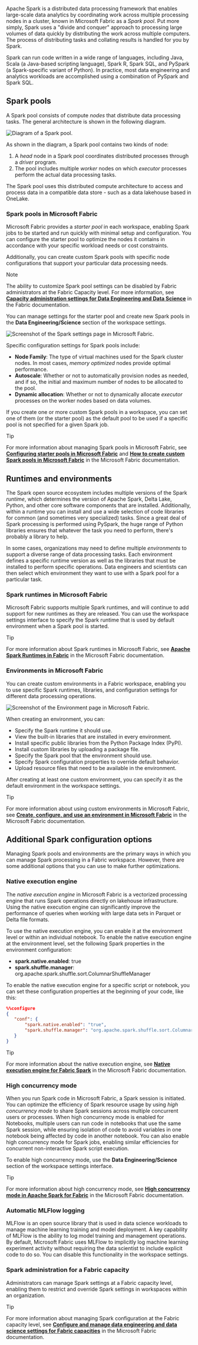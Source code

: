 Apache Spark is a distributed data processing framework that enables large-scale data analytics by coordinating work across multiple processing nodes in a cluster, known in Microsoft Fabric as a *Spark pool*. Put more simply, Spark uses a "divide and conquer" approach to processing large volumes of data quickly by distributing the work across multiple computers. The process of distributing tasks and collating results is handled for you by Spark.

Spark can run code written in a wide range of languages, including Java, Scala (a Java-based scripting language), Spark R, Spark SQL, and PySpark (a Spark-specific variant of Python). In practice, most data engineering and analytics workloads are accomplished using a combination of PySpark and Spark SQL.

## Spark pools

A Spark pool consists of compute *nodes* that distribute data processing tasks. The general architecture is shown in the following diagram.

![Diagram of a Spark pool.](../media/spark-pool.png)

As shown in the diagram, a Spark pool contains two kinds of node:

1. A *head* node in a Spark pool coordinates distributed processes through a *driver* program.
2. The pool includes multiple *worker* nodes on which *executor* processes perform the actual data processing tasks.

The Spark pool uses this distributed compute architecture to access and process data in a compatible data store - such as a data lakehouse based in OneLake.

### Spark pools in Microsoft Fabric

Microsoft Fabric provides a *starter pool* in each workspace, enabling Spark jobs to be started and run quickly with minimal setup and configuration. You can configure the starter pool to optimize the nodes it contains in accordance with your specific workload needs or cost constraints.

Additionally, you can create custom Spark pools with specific node configurations that support your particular data processing needs.

> [!NOTE]
> The ability to customize Spark pool settings can be disabled by Fabric administrators at the Fabric Capacity level. For more information, see **[Capacity administration settings for Data Engineering and Data Science](/fabric/data-engineering/capacity-settings-overview)** in the Fabric documentation.

You can manage settings for the starter pool and create new Spark pools in the **Data Engineering/Science** section of the workspace settings.

![Screenshot of the Spark settings page in Microsoft Fabric.](../media/spark-settings.png)

Specific configuration settings for Spark pools include:

- **Node Family**: The type of virtual machines used for the Spark cluster nodes. In most cases, *memory optimized* nodes provide optimal performance.
- **Autoscale**: Whether or not to automatically provision nodes as needed, and if so, the initial and maximum number of nodes to be allocated to the pool.
- **Dynamic allocation**: Whether or not to dynamically allocate *executor* processes on the worker nodes based on data volumes.

If you create one or more custom Spark pools in a workspace, you can set one of them (or the starter pool) as the default pool to be used if a specific pool is not specified for a given Spark job.

> [!TIP]
> For more information about managing Spark pools in Microsoft Fabric, see **[Configuring starter pools in Microsoft Fabric](/fabric/data-engineering/configure-starter-pools)** and **[How to create custom Spark pools in Microsoft Fabric](/fabric/data-engineering/create-custom-spark-pools)** in the Microsoft Fabric documentation.

## Runtimes and environments

The Spark open source ecosystem includes multiple versions of the Spark *runtime*, which determines the version of Apache Spark, Delta Lake, Python, and other core software components that are installed. Additionally, within a runtime you can install and use a wide selection of code libraries for common (and sometimes very specialized) tasks. Since a great deal of Spark processing is performed using PySpark, the huge range of Python libraries ensures that whatever the task you need to perform, there's probably a library to help.

In some cases, organizations may need to define multiple *environments* to support a diverse range of data processing tasks. Each environment defines a specific runtime version as well as the libraries that must be installed to perform specific operations. Data engineers and scientists can then select which environment they want to use with a Spark pool for a particular task.

### Spark runtimes in Microsoft Fabric

Microsoft Fabric supports multiple Spark runtimes, and will continue to add support for new runtimes as they are released. You can use the workspace settings interface to specify the Spark runtime that is used by default environment when a Spark pool is started.

> [!TIP]
> For more information about Spark runtimes in Microsoft Fabric, see **[Apache Spark Runtimes in Fabric](/fabric/data-engineering/runtime)** in the Microsoft Fabric documentation.

### Environments in Microsoft Fabric

You can create custom environments in a Fabric workspace, enabling you to use specific Spark runtimes, libraries, and configuration settings for different data processing operations.

![Screenshot of the Environment page in Microsoft Fabric.](../media/spark-environment.png)

When creating an environment, you can:

- Specify the Spark runtime it should use.
- View the built-in libraries that are installed in every environment.
- Install specific public libraries from the Python Package Index (PyPI).
- Install custom libraries by uploading a package file.
- Specify the Spark pool that the environment should use.
- Specify Spark configuration properties to override default behavior.
- Upload resource files that need to be available in the environment.

After creating at least one custom environment, you can specify it as the default environment in the workspace settings.

> [!TIP]
> For more information about using custom environments in Microsoft Fabric, see **[Create, configure, and use an environment in Microsoft Fabric](/fabric/data-engineering/create-and-use-environment)** in the Microsoft Fabric documentation.

## Additional Spark configuration options

Managing Spark pools and environments are the primary ways in which you can manage Spark processing in a Fabric workspace. However, there are some additional options that you can use to make further optimizations.

### Native execution engine

The *native execution engine* in Microsoft Fabric is a vectorized processing engine that runs Spark operations directly on lakehouse infrastructure. Using the native execution engine can significantly improve the performance of queries when working with large data sets in Parquet or Delta file formats.

To use the native execution engine, you can enable it at the environment level or within an individual notebook. To enable the native execution engine at the environment level, set the following Spark properties in the environment configuration:

- **spark.native.enabled**: true
- **spark.shuffle.manager**: org.apache.spark.shuffle.sort.ColumnarShuffleManager

To enable the native execution engine for a specific script or notebook, you can set these configuration properties at the beginning of your code, like this:

```json
%%configure 
{ 
   "conf": {
       "spark.native.enabled": "true", 
       "spark.shuffle.manager": "org.apache.spark.shuffle.sort.ColumnarShuffleManager" 
   } 
}
```

> [!TIP]
> For more information about the native execution engine, see **[Native execution engine for Fabric Spark](/fabric/data-engineering/native-execution-engine-overview)** in the Microsoft Fabric documentation.

### High concurrency mode

When you run Spark code in Microsoft Fabric, a Spark session is initiated. You can optimize the efficiency of Spark resource usage by using *high concurrency mode* to share Spark sessions across multiple concurrent users or processes. When high concurrency mode is enabled for Notebooks, multiple users can run code in notebooks that use the same Spark session, while ensuring isolation of code to avoid variables in one notebook being affected by code in another notebook. You can also enable high concurrency mode for Spark jobs, enabling similar efficiencies for concurrent non-interactive Spark script execution.

To enable high concurrency mode, use the **Data Engineering/Science** section of the workspace settings interface.

> [!TIP]
> For more information about high concurrency mode, see **[High concurrency mode in Apache Spark for Fabric](/fabric/data-engineering/high-concurrency-overview)** in the Microsoft Fabric documentation.

### Automatic MLFlow logging

MLFlow is an open source library that is used in data science workloads to manage machine learning training and model deployment. A key capability of MLFlow is the ability to log model training and management operations. By default, Microsoft Fabric uses MLFlow to implicitly log machine learning experiment activity without requiring the data scientist to include explicit code to do so. You can disable this functionality in the workspace settings.

### Spark administration for a Fabric capacity

Administrators can manage Spark settings at a Fabric capacity level, enabling them to restrict and override Spark settings in workspaces within an organization.

> [!TIP]
> For more information about managing Spark configuration at the Fabric capacity level, see **[Configure and manage data engineering and data science settings for Fabric capacities](/fabric/data-engineering/capacity-settings-management)** in the Microsoft Fabric documentation.

